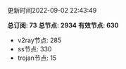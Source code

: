 更新时间2022-09-02 22:43:49

**总订阅: 73**
**总节点: 2934**
**有效节点: 630**
- v2ray节点: 285
- ss节点: 330
- trojan节点: 15
